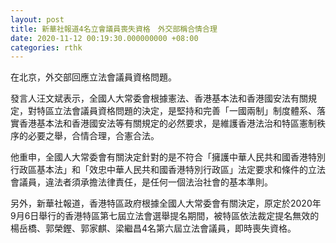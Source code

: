 ```yaml
---
layout: post
title: 新華社報道4名立會議員喪失資格　外交部稱合情合理
date: 2020-11-12 00:19:30.000000000 +08:00
categories: rthk
---
```


在北京，外交部回應立法會議員資格問題。

發言人汪文斌表示，全國人大常委會根據憲法、香港基本法和香港國安法有關規定，對特區立法會議員資格問題的決定，是堅持和完善「一國兩制」制度體系、落實香港基本法和香港國安法等有關規定的必然要求，是維護香港法治和特區憲制秩序的必要之舉，合情合理，合憲合法。

他重申，全國人大常委會有關決定針對的是不符合「擁護中華人民共和國香港特別行政區基本法」和「效忠中華人民共和國香港特別行政區」法定要求和條件的立法會議員，違法者須承擔法律責任，是任何一個法治社會的基本準則。

另外，新華社報道，香港特區政府根據全國人大常委會有關決定，原定於2020年9月6日舉行的香港特區第七屆立法會選舉提名期間，被特區依法裁定提名無效的楊岳橋、郭榮鏗、郭家麒、梁繼昌4名第六屆立法會議員，即時喪失資格。　　
